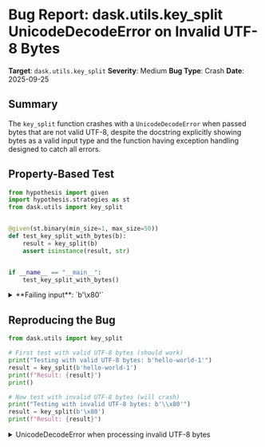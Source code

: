 # Bug Report: dask.utils.key_split UnicodeDecodeError on Invalid UTF-8 Bytes

**Target**: `dask.utils.key_split`
**Severity**: Medium
**Bug Type**: Crash
**Date**: 2025-09-25

## Summary

The `key_split` function crashes with a `UnicodeDecodeError` when passed bytes that are not valid UTF-8, despite the docstring explicitly showing bytes as a valid input type and the function having exception handling designed to catch all errors.

## Property-Based Test

```python
from hypothesis import given
import hypothesis.strategies as st
from dask.utils import key_split


@given(st.binary(min_size=1, max_size=50))
def test_key_split_with_bytes(b):
    result = key_split(b)
    assert isinstance(result, str)


if __name__ == "__main__":
    test_key_split_with_bytes()
```

<details>

<summary>
**Failing input**: `b'\x80'`
</summary>
```
Traceback (most recent call last):
  File "/home/npc/pbt/agentic-pbt/worker_/16/hypo.py", line 13, in <module>
    test_key_split_with_bytes()
    ~~~~~~~~~~~~~~~~~~~~~~~~~^^
  File "/home/npc/pbt/agentic-pbt/worker_/16/hypo.py", line 7, in test_key_split_with_bytes
    def test_key_split_with_bytes(b):
                   ^^^
  File "/home/npc/miniconda/lib/python3.13/site-packages/hypothesis/core.py", line 2124, in wrapped_test
    raise the_error_hypothesis_found
  File "/home/npc/pbt/agentic-pbt/worker_/16/hypo.py", line 8, in test_key_split_with_bytes
    result = key_split(b)
  File "/home/npc/miniconda/lib/python3.13/site-packages/dask/utils.py", line 1979, in key_split
    return key_split(s.decode())
                     ~~~~~~~~^^
UnicodeDecodeError: 'utf-8' codec can't decode byte 0x80 in position 0: invalid start byte
Falsifying example: test_key_split_with_bytes(
    b=b'\x80',
)
```
</details>

## Reproducing the Bug

```python
from dask.utils import key_split

# First test with valid UTF-8 bytes (should work)
print("Testing with valid UTF-8 bytes: b'hello-world-1'")
result = key_split(b'hello-world-1')
print(f"Result: {result}")
print()

# Now test with invalid UTF-8 bytes (will crash)
print("Testing with invalid UTF-8 bytes: b'\\x80'")
result = key_split(b'\x80')
print(f"Result: {result}")
```

<details>

<summary>
UnicodeDecodeError when processing invalid UTF-8 bytes
</summary>
```
Testing with valid UTF-8 bytes: b'hello-world-1'
Result: hello-world

Testing with invalid UTF-8 bytes: b'\x80'
Traceback (most recent call last):
  File "/home/npc/pbt/agentic-pbt/worker_/16/repo.py", line 11, in <module>
    result = key_split(b'\x80')
  File "/home/npc/miniconda/lib/python3.13/site-packages/dask/utils.py", line 1979, in key_split
    return key_split(s.decode())
                     ~~~~~~~~^^
UnicodeDecodeError: 'utf-8' codec can't decode byte 0x80 in position 0: invalid start byte
```
</details>

## Why This Is A Bug

This violates expected behavior for several critical reasons:

1. **Documented Support for Bytes**: The function's docstring explicitly demonstrates bytes as a valid input type with the example `key_split(b'hello-world-1')` returning `'hello-world'`. There is no caveat that only UTF-8 valid bytes are supported.

2. **Inconsistent Exception Handling**: The function contains a general exception handler (lines 1982-2002) that catches all exceptions and returns `"Other"` for unexpected inputs. However, the bytes handling code (lines 1978-1979) is placed OUTSIDE this try-except block, making it inconsistent with the function's design philosophy of graceful error handling.

3. **Decorator Cache Pollution**: The function uses `@functools.lru_cache(100000)` for performance. When it crashes, it doesn't cache the failure, but it also doesn't handle the error gracefully as intended by the exception handler.

4. **Critical Path Usage**: The `key_split` function is used throughout Dask's codebase for task visualization, optimization, and string representations. A crash here can affect multiple user-facing features including the web GUI task display and task fusion operations.

5. **Python Bytes Contract**: Python bytes objects do not guarantee UTF-8 encoding. Requiring UTF-8 validity without documentation violates the principle of least surprise, especially when the function already has mechanisms to handle problematic inputs.

## Relevant Context

The issue stems from a structural problem in the code at `/home/npc/miniconda/lib/python3.13/site-packages/dask/utils.py`:

- Lines 1978-1979: Bytes handling that calls `s.decode()` without error handling
- Lines 1982-2002: The try-except block that is meant to catch all exceptions
- Line 1947: The LRU cache decorator that expects consistent behavior

The function is part of Dask's core utilities and is used by:
- Task visualization in the distributed scheduler dashboard
- String representations of Dask collections (`dask.array`, `dask.dataframe`, etc.)
- Task graph optimization and fusion algorithms
- Task naming and grouping operations

Documentation: https://docs.dask.org/en/stable/api.html#dask.utils.key_split

## Proposed Fix

Move the bytes handling inside the try-except block or add explicit error handling for UnicodeDecodeError:

```diff
--- a/dask/utils.py
+++ b/dask/utils.py
@@ -1975,10 +1975,11 @@ def key_split(s):
     'x'
     """
     # If we convert the key, recurse to utilize LRU cache better
-    if type(s) is bytes:
-        return key_split(s.decode())
-    if type(s) is tuple:
-        return key_split(s[0])
     try:
+        if type(s) is bytes:
+            return key_split(s.decode('utf-8', errors='replace'))
+        if type(s) is tuple:
+            return key_split(s[0])
         words = s.split("-")
         if not words[0][0].isalpha():
             result = words[0].split(",")[0].strip("_'()\"")
```